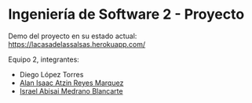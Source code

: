 # Ingeniería de Software 2 - Proyecto

Demo del proyecto en su estado actual: https://lacasadelassalsas.herokuapp.com/

Equipo 2, integrantes:
- Diego López Torres
- [Alan Isaac Atzin Reyes Marquez](https://github.com/Alan-RM2899)
- [Israel Abisai Medrano Blancarte](https://github.com/AbisaiXD)
